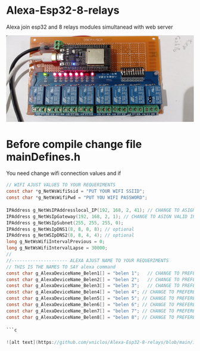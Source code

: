 # Alexa-Esp32-8-relays
Alexa join esp32 and 8 relays modules simultanead with web server 



![alt text](https://github.com/vniclos/Alexa-Esp32-8-relays/blob/main/images/hardware.jpg?raw=true)


# Before compile change file mainDefines.h 

You need change wifi connection values and if
```c
// WIFI AJUST VALUES TO YOUR REQUERIMENTS
const char *g_NetWsWifiSsid = "PUT YOUR WIFI SSIID";
const char *g_NetWsWifiPwd = "PUT YOU WIFI PASSWORD";

IPAddress g_NetWsIPAddresslocal_IP(192, 168, 2, 41); // CHANGE TO ASIGN VALID IP FOR YOUR NETWORK
IPAddress g_NetWsIpGateway(192, 168, 2, 1); // CHANGE TO ASIGN VALID IP GATEWAY IN  YOUR NETWORK (your router)
IPAddress g_NetWsIpSubnet(255, 255, 255, 0);
IPAddress g_NetWsIpDNS1(8, 8, 8, 8); // optional
IPAddress g_NetWSIpDNS2(8, 8, 4, 4); // optional
long g_NetWsWifiIntervalPrevious = 0;
long g_NetWsWifiIntervalLapse = 30000;
//
//--------------------- ALEXA AJUST NAME TO YOUR REQUERIMENTS
// THIS IS THE NAMES TO SAY alexa command
const char g_AlexaDeviceName_Belen1[] = "belen 1";   // CHANGE TO PREFERENCED NAME FOR RELAY  0
const char g_AlexaDeviceName_Belen2[] = "belen 2";   // CHANGE TO PREFERENCED NAME FOR RELAY  0
const char g_AlexaDeviceName_Belen3[] = "belen 3";   // CHANGE TO PREFERENCED NAME FOR RELAY  0
const char g_AlexaDeviceName_Belen4[] = "belen 4"; // CHANGE TO PREFERENCED NAME FOR RELAY  0
const char g_AlexaDeviceName_Belen5[] = "belen 5"; // CHANGE TO PREFERENCED NAME FOR RELAY  0
const char g_AlexaDeviceName_Belen6[] = "belen 6"; // CHANGE TO PREFERENCED NAME FOR RELAY  0
const char g_AlexaDeviceName_Belen7[] = "belen 7"; // CHANGE TO PREFERENCED NAME FOR RELAY  0JOIN TO RELAY 0
const char g_AlexaDeviceName_Belen8[] = "belen 8"; // CHANGE TO PREFERENCED NAME FOR RELAY  0

```c

![alt text](https://github.com/vniclos/Alexa-Esp32-8-relays/blob/main/images/web_belen..jpg?raw=true)
